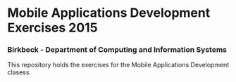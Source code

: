 # Mobile Applications Development Exercises 2015
### Birkbeck - Department of Computing and Information Systems

This repository holds the exercises for the Mobile Applications Development clasess
